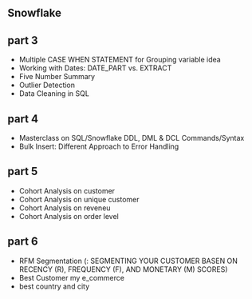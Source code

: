 ## Snowflake

## part 3
- Multiple CASE WHEN STATEMENT for Grouping variable idea
- Working with Dates: DATE_PART vs. EXTRACT
- Five Number Summary
- Outlier Detection
- Data Cleaning in SQL

## part 4
- Masterclass on SQL/Snowflake DDL, DML & DCL Commands/Syntax
- Bulk Insert: Different Approach to Error Handling

## part 5
- Cohort Analysis on customer
-  Cohort Analysis on unique customer
-   Cohort Analysis on reveneu
-    Cohort Analysis on order level

## part 6
- RFM Segmentation (: SEGMENTING YOUR CUSTOMER BASEN ON RECENCY (R), FREQUENCY (F), AND MONETARY (M) SCORES)
- Best Customer my e_commerce
- best country and city 
